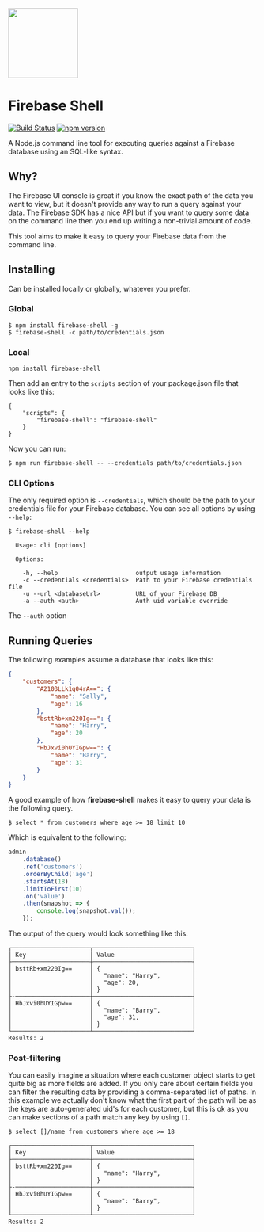 <div><img height="141" src="https://cloud.githubusercontent.com/assets/1671025/25864392/31541d12-34e7-11e7-9bed-aec2c1a2ef5d.png" /></div>

# Firebase Shell
[![Build Status](https://img.shields.io/travis/echo-health/firebase-shell/master.svg?style=flat)](https://travis-ci.org/echo-health/firebase-shell) [![npm version](https://img.shields.io/npm/v/firebase-shell.svg?style=flat)](https://www.npmjs.com/package/firebase-shell)

A Node.js command line tool for executing queries against a Firebase database using an SQL-like syntax.

## Why?

The Firebase UI console is great if you know the exact path of the data you want to view, but it doesn't provide any way to run a query against your data. The Firebase SDK has a nice API but if you want to query some data on the command line then you end up writing a non-trivial amount of code.

This tool aims to make it easy to query your Firebase data from the command line.

## Installing
Can be installed locally or globally, whatever you prefer.

### Global
```
$ npm install firebase-shell -g
$ firebase-shell -c path/to/credentials.json
```

### Local
```
npm install firebase-shell
```

Then add an entry to the `scripts` section of your package.json file that looks like this:

```
{
    "scripts": {
        "firebase-shell": "firebase-shell"
    }
}
```

Now you can run:

```
$ npm run firebase-shell -- --credentials path/to/credentials.json
```

### CLI Options
The only required option is `--credentials`, which should be the path to your credentials file for your Firebase database. You can see all options by using `--help`:

```
$ firebase-shell --help

  Usage: cli [options]

  Options:

    -h, --help                      output usage information
    -c --credentials <credentials>  Path to your Firebase credentials file
    -u --url <databaseUrl>          URL of your Firebase DB
    -a --auth <auth>                Auth uid variable override
```

The `--auth` option

## Running Queries
The following examples assume a database that looks like this:

```json
{
    "customers": {
        "A2103LLk1q04rA==": {
            "name": "Sally",
            "age": 16
        },
        "bsttRb+xm220Ig==": {
            "name": "Harry",
            "age": 20
        },
        "HbJxvi0hUYIGpw==": {
            "name": "Barry",
            "age": 31
        }
    }
}
```

A good example of how **firebase-shell** makes it easy to query your data is the following query.

```
$ select * from customers where age >= 18 limit 10
```

Which is equivalent to the following:

```js
admin
    .database()
    .ref('customers')
    .orderByChild('age')
    .startsAt(18)
    .limitToFirst(10)
    .on('value')
    .then(snapshot => {
        console.log(snapshot.val());
    });
```

The output of the query would look something like this:

```
┌──────────────────────┬────────────────────────────┐
│ Key                  │ Value                      │
├──────────────────────┼────────────────────────────┤
│ bsttRb+xm220Ig==     │ {                          │
│                      │   "name": "Harry",         │
│                      │   "age": 20,               │
│                      │ }                          │
├-─────────────────────┼────────────────────────────┤
│ HbJxvi0hUYIGpw==     │ {                          │
│                      │   "name": "Barry",         │
│                      │   "age": 31,               │
│                      │ }                          │
└──────────────────────┴────────────────────────────┘
Results: 2
```

### Post-filtering

You can easily imagine a situation where each customer object starts to get quite big as more fields are added. If you only care about certain fields you can filter the resulting data by providing a comma-separated list of paths. In this example we actually don't know what the first part of the path will be as the keys are auto-generated uid's for each customer, but this is ok as you can make sections of a path match any key by using `[]`.

```
$ select []/name from customers where age >= 18

┌──────────────────────┬────────────────────────────┐
│ Key                  │ Value                      │
├──────────────────────┼────────────────────────────┤
│ bsttRb+xm220Ig==     │ {                          │
│                      │   "name": "Harry",         │
│                      │ }                          │
├-─────────────────────┼────────────────────────────┤
│ HbJxvi0hUYIGpw==     │ {                          │
│                      │   "name": "Barry",         │
│                      │ }                          │
└──────────────────────┴────────────────────────────┘
Results: 2
```